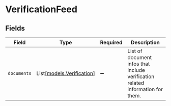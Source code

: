 # VerificationFeed


## Fields

| Field                                                                          | Type                                                                           | Required                                                                       | Description                                                                    |
| ------------------------------------------------------------------------------ | ------------------------------------------------------------------------------ | ------------------------------------------------------------------------------ | ------------------------------------------------------------------------------ |
| `documents`                                                                    | List[[models.Verification](../models/verification.md)]                         | :heavy_minus_sign:                                                             | List of document infos that include verification related information for them. |